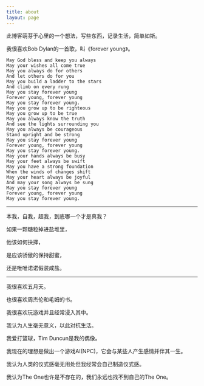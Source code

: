 ```yaml
---
title: about
layout: page
---
```


此博客萌芽于心里的一个想法，写些东西，记录生活，简单如斯。

我很喜欢Bob Dylan的一首歌，叫《forever young》。

	May God bless and keep you always
	May your wishes all come true
	May you always do for others
	And let others do for you
	May you build a ladder to the stars
	And climb on every rung
	May you stay forever young
	Forever young, forever young
	May you stay forever young.
	May you grow up to be righteous
	May you grow up to be true
	May you always know the truth
	And see the lights surrounding you
	May you always be courageous
	Stand upright and be strong
	May you stay forever young
	Forever young, forever young
	May you stay forever young.
	May your hands always be busy
	May your feet always be swift
	May you have a strong foundation
	When the winds of changes shift
	May your heart always be joyful
	And may your song always be sung
	May you stay forever young
	Forever young, forever young
	May you stay forever young.

-------------------------------
本我，自我，超我，到底哪一个才是真我？

如果一颗糖粒掉进盐堆里，

他该如何抉择，

是应该骄傲的保持甜蜜，

还是唯唯诺诺假装咸盐。

------------------------------
我很喜欢五月天。

也很喜欢周杰伦和毛姆的书。

我很喜欢玩游戏并且经常浸入其中。

我认为人生毫无意义，以此对抗生活。

我爱打篮球，Tim Duncun是我的偶像。

我现在的理想是做出一个游戏AI(NPC)，它会与某些人产生感情并伴其一生。

我认为人类的仪式感毫无用处但我经常会自己制造仪式感。

我认为The One也许是不存在的，我们永远也找不到自己的The One。







